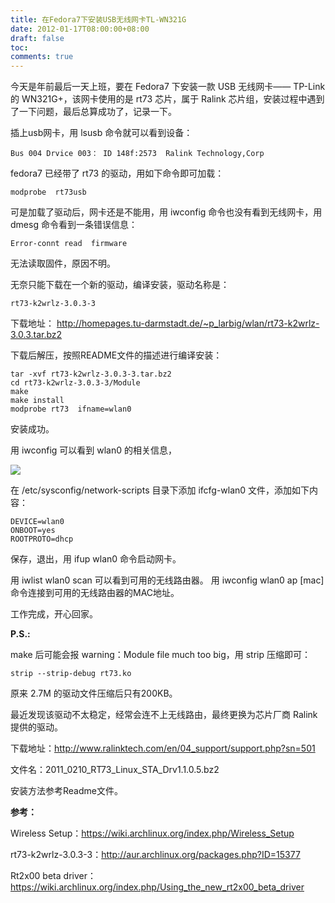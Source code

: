 ```yaml
---
title: 在Fedora7下安装USB无线网卡TL-WN321G
date: 2012-01-17T08:00:00+08:00
draft: false
toc:
comments: true
---
```



今天是年前最后一天上班，要在 Fedora7 下安装一款 USB 无线网卡—— TP-Link 的 WN321G+，该网卡使用的是 rt73 芯片，属于 Ralink 芯片组，安装过程中遇到了一下问题，最后总算成功了，记录一下。

插上usb网卡，用 lsusb 命令就可以看到设备：

	Bus 004 Drvice 003： ID 148f:2573  Ralink Technology,Corp

fedora7 已经带了 rt73 的驱动，用如下命令即可加载：

	modprobe  rt73usb

可是加载了驱动后，网卡还是不能用，用 iwconfig 命令也没有看到无线网卡，用 dmesg 命令看到一条错误信息：

	Error-connt read  firmware

无法读取固件，原因不明。

无奈只能下载在一个新的驱动，编译安装，驱动名称是：

	rt73-k2wrlz-3.0.3-3

下载地址：
<http://homepages.tu-darmstadt.de/~p_larbig/wlan/rt73-k2wrlz-3.0.3.tar.bz2>

下载后解压，按照README文件的描述进行编译安装：

	tar -xvf rt73-k2wrlz-3.0.3-3.tar.bz2
	cd rt73-k2wrlz-3.0.3-3/Module
	make
	make install
	modprobe rt73  ifname=wlan0

安装成功。

用 iwconfig 可以看到 wlan0 的相关信息，

![](./pics_1.JPG)

在 /etc/sysconfig/network-scripts 目录下添加 ifcfg-wlan0 文件，添加如下内容：

	DEVICE=wlan0
	ONBOOT=yes
	ROOTPROTO=dhcp

保存，退出，用 ifup wlan0 命令启动网卡。

用 iwlist wlan0 scan 可以看到可用的无线路由器。
用 iwconfig wlan0 ap \[mac] 命令连接到可用的无线路由器的MAC地址。

工作完成，开心回家。

**P.S.:**

make 后可能会报 warning：Module file much too big，用 strip 压缩即可：

	strip --strip-debug rt73.ko

原来 2.7M 的驱动文件压缩后只有200KB。

最近发现该驱动不太稳定，经常会连不上无线路由，最终更换为芯片厂商 Ralink 提供的驱动。

下载地址：<http://www.ralinktech.com/en/04_support/support.php?sn=501>

文件名：2011\_0210\_RT73\_Linux\_STA\_Drv1.1.0.5.bz2

安装方法参考Readme文件。

**参考：**

Wireless Setup：<https://wiki.archlinux.org/index.php/Wireless_Setup>

rt73-k2wrlz-3.0.3-3：<http://aur.archlinux.org/packages.php?ID=15377>

Rt2x00 beta driver：<https://wiki.archlinux.org/index.php/Using_the_new_rt2x00_beta_driver>
